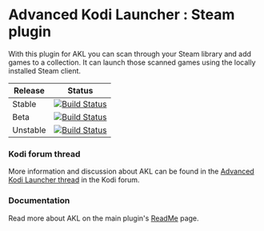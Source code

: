 # Advanced Kodi Launcher : Steam plugin

With this plugin for AKL you can scan through your Steam library and add games to a collection. It can launch those scanned games using the locally installed Steam client.

| Release | Status |
|----|----|
| Stable |[![Build Status](https://dev.azure.com/jnpro/AKL/_apis/build/status/script.akl.steam?branchName=main)](https://dev.azure.com/jnpro/AKL/_build/latest?definitionId=10&branchName=main) |
| Beta | [![Build Status](https://dev.azure.com/jnpro/AKL/_apis/build/status/script.akl.steam?branchName=release/1.1.0)](https://dev.azure.com/jnpro/AKL/_build/latest?definitionId=10&branchName=release/1.1.0) |
| Unstable | [![Build Status](https://dev.azure.com/jnpro/AKL/_apis/build/status/script.akl.steam?branchName=dev)](https://dev.azure.com/jnpro/AKL/_build/latest?definitionId=10&branchName=dev) |

### Kodi forum thread ###

More information and discussion about AKL can be found in the [Advanced Kodi Launcher thread] 
in the Kodi forum.

[Advanced Kodi Launcher thread]: https://forum.kodi.tv/showthread.php?tid=366351

### Documentation ###

Read more about AKL on the main plugin's [ReadMe](https://github.com/chrisism/plugin.program.akl/blob/master/README.md) page.